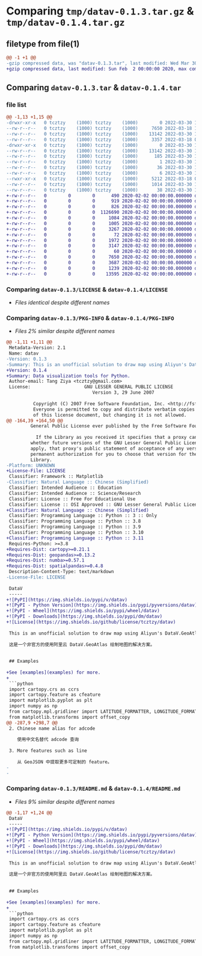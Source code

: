 # Comparing `tmp/datav-0.1.3.tar.gz` & `tmp/datav-0.1.4.tar.gz`

## filetype from file(1)

```diff
@@ -1 +1 @@
-gzip compressed data, was "datav-0.1.3.tar", last modified: Wed Mar 30 10:17:03 2022, max compression
+gzip compressed data, last modified: Sun Feb  2 00:00:00 2020, max compression
```

## Comparing `datav-0.1.3.tar` & `datav-0.1.4.tar`

### file list

```diff
@@ -1,13 +1,15 @@
-drwxr-xr-x   0 tcztzy    (1000) tcztzy    (1000)        0 2022-03-30 10:17:03.482940 datav-0.1.3/
--rw-r--r--   0 tcztzy    (1000) tcztzy    (1000)     7650 2022-03-18 14:54:26.000000 datav-0.1.3/LICENSE
--rw-r--r--   0 tcztzy    (1000) tcztzy    (1000)    13142 2022-03-30 10:17:03.482940 datav-0.1.3/PKG-INFO
--rw-r--r--   0 tcztzy    (1000) tcztzy    (1000)     3357 2022-03-18 07:04:10.000000 datav-0.1.3/README.md
-drwxr-xr-x   0 tcztzy    (1000) tcztzy    (1000)        0 2022-03-30 10:17:03.482940 datav-0.1.3/datav.egg-info/
--rw-r--r--   0 tcztzy    (1000) tcztzy    (1000)    13142 2022-03-30 10:17:02.000000 datav-0.1.3/datav.egg-info/PKG-INFO
--rw-r--r--   0 tcztzy    (1000) tcztzy    (1000)      185 2022-03-30 10:17:03.000000 datav-0.1.3/datav.egg-info/SOURCES.txt
--rw-r--r--   0 tcztzy    (1000) tcztzy    (1000)        1 2022-03-30 10:17:03.000000 datav-0.1.3/datav.egg-info/dependency_links.txt
--rw-r--r--   0 tcztzy    (1000) tcztzy    (1000)       36 2022-03-30 10:17:03.000000 datav-0.1.3/datav.egg-info/requires.txt
--rw-r--r--   0 tcztzy    (1000) tcztzy    (1000)        6 2022-03-30 10:17:03.000000 datav-0.1.3/datav.egg-info/top_level.txt
--rwxr-xr-x   0 tcztzy    (1000) tcztzy    (1000)     5212 2022-03-18 07:05:25.000000 datav-0.1.3/datav.py
--rw-r--r--   0 tcztzy    (1000) tcztzy    (1000)     1014 2022-03-30 10:06:26.000000 datav-0.1.3/pyproject.toml
--rw-r--r--   0 tcztzy    (1000) tcztzy    (1000)       38 2022-03-30 10:17:03.482940 datav-0.1.3/setup.cfg
+-rw-r--r--   0        0        0      490 2020-02-02 00:00:00.000000 datav-0.1.4/CHANGELOG
+-rw-r--r--   0        0        0      919 2020-02-02 00:00:00.000000 datav-0.1.4/requirements-dev.lock
+-rw-r--r--   0        0        0      826 2020-02-02 00:00:00.000000 datav-0.1.4/requirements.lock
+-rw-r--r--   0        0        0  1126690 2020-02-02 00:00:00.000000 datav-0.1.4/research_site.png
+-rw-r--r--   0        0        0     1084 2020-02-02 00:00:00.000000 datav-0.1.4/.github/workflows/python-publish.yml
+-rw-r--r--   0        0        0     1005 2020-02-02 00:00:00.000000 datav-0.1.4/.github/workflows/qa.yml
+-rw-r--r--   0        0        0     3267 2020-02-02 00:00:00.000000 datav-0.1.4/examples/alaer.py
+-rw-r--r--   0        0        0       72 2020-02-02 00:00:00.000000 datav-0.1.4/src/datav/__init__.py
+-rw-r--r--   0        0        0     1972 2020-02-02 00:00:00.000000 datav-0.1.4/src/datav/downloader.py
+-rw-r--r--   0        0        0     3147 2020-02-02 00:00:00.000000 datav-0.1.4/src/datav/feature.py
+-rw-r--r--   0        0        0       60 2020-02-02 00:00:00.000000 datav-0.1.4/.gitignore
+-rw-r--r--   0        0        0     7650 2020-02-02 00:00:00.000000 datav-0.1.4/LICENSE
+-rw-r--r--   0        0        0     3687 2020-02-02 00:00:00.000000 datav-0.1.4/README.md
+-rw-r--r--   0        0        0     1239 2020-02-02 00:00:00.000000 datav-0.1.4/pyproject.toml
+-rw-r--r--   0        0        0    13595 2020-02-02 00:00:00.000000 datav-0.1.4/PKG-INFO
```

### Comparing `datav-0.1.3/LICENSE` & `datav-0.1.4/LICENSE`

 * *Files identical despite different names*

### Comparing `datav-0.1.3/PKG-INFO` & `datav-0.1.4/PKG-INFO`

 * *Files 2% similar despite different names*

```diff
@@ -1,11 +1,11 @@
 Metadata-Version: 2.1
 Name: datav
-Version: 0.1.3
-Summary: This is an unofficial solution to draw map using Aliyun's DataV.GeoAtlas.
+Version: 0.1.4
+Summary: Data visualization tools for Python.
 Author-email: Tang Ziya <tcztzy@gmail.com>
 License:                    GNU LESSER GENERAL PUBLIC LICENSE
                                Version 3, 29 June 2007
         
          Copyright (C) 2007 Free Software Foundation, Inc. <http://fsf.org/>
          Everyone is permitted to copy and distribute verbatim copies
          of this license document, but changing it is not allowed.
@@ -164,39 +164,50 @@
         General Public License ever published by the Free Software Foundation.
         
           If the Library as you received it specifies that a proxy can decide
         whether future versions of the GNU Lesser General Public License shall
         apply, that proxy's public statement of acceptance of any version is
         permanent authorization for you to choose that version for the
         Library.
-Platform: UNKNOWN
+License-File: LICENSE
 Classifier: Framework :: Matplotlib
-Classifier: Natural Language :: Chinese (Simplified)
 Classifier: Intended Audience :: Education
 Classifier: Intended Audience :: Science/Research
 Classifier: License :: Free For Educational Use
 Classifier: License :: OSI Approved :: GNU Lesser General Public License v3 or later (LGPLv3+)
+Classifier: Natural Language :: Chinese (Simplified)
 Classifier: Programming Language :: Python :: 3 :: Only
 Classifier: Programming Language :: Python :: 3.8
 Classifier: Programming Language :: Python :: 3.9
 Classifier: Programming Language :: Python :: 3.10
+Classifier: Programming Language :: Python :: 3.11
 Requires-Python: >=3.8
+Requires-Dist: cartopy>=0.21.1
+Requires-Dist: geopandas>=0.13.2
+Requires-Dist: numba>=0.57.1
+Requires-Dist: spatialpandas>=0.4.8
 Description-Content-Type: text/markdown
-License-File: LICENSE
 
 DataV
 -----
+![PyPI](https://img.shields.io/pypi/v/datav)
+![PyPI - Python Version](https://img.shields.io/pypi/pyversions/datav)
+![PyPI - Wheel](https://img.shields.io/pypi/wheel/datav)
+![PyPI - Downloads](https://img.shields.io/pypi/dm/datav)
+![License](https://img.shields.io/github/license/tcztzy/datav)
 
 This is an unofficial solution to draw map using Aliyun's DataV.GeoAtlas.
 
 这是一个非官方的使用阿里云 DataV.GeoAtlas 绘制地图的解决方案。
 
 
 ## Examples
 
+See [examples](examples) for more.
+
 ```python
 import cartopy.crs as ccrs
 import cartopy.feature as cfeature
 import matplotlib.pyplot as plt
 import numpy as np
 from cartopy.mpl.gridliner import LATITUDE_FORMATTER, LONGITUDE_FORMATTER
 from matplotlib.transforms import offset_copy
@@ -287,9 +298,7 @@
 2. Chinese name alias for adcode
 
    使用中文名替代 adcode 查询
 
 3. More features such as line
 
    从 GeoJSON 中提取更多可定制的 feature。
-
-
```

### Comparing `datav-0.1.3/README.md` & `datav-0.1.4/README.md`

 * *Files 9% similar despite different names*

```diff
@@ -1,17 +1,24 @@
 DataV
 -----
+![PyPI](https://img.shields.io/pypi/v/datav)
+![PyPI - Python Version](https://img.shields.io/pypi/pyversions/datav)
+![PyPI - Wheel](https://img.shields.io/pypi/wheel/datav)
+![PyPI - Downloads](https://img.shields.io/pypi/dm/datav)
+![License](https://img.shields.io/github/license/tcztzy/datav)
 
 This is an unofficial solution to draw map using Aliyun's DataV.GeoAtlas.
 
 这是一个非官方的使用阿里云 DataV.GeoAtlas 绘制地图的解决方案。
 
 
 ## Examples
 
+See [examples](examples) for more.
+
 ```python
 import cartopy.crs as ccrs
 import cartopy.feature as cfeature
 import matplotlib.pyplot as plt
 import numpy as np
 from cartopy.mpl.gridliner import LATITUDE_FORMATTER, LONGITUDE_FORMATTER
 from matplotlib.transforms import offset_copy
```

